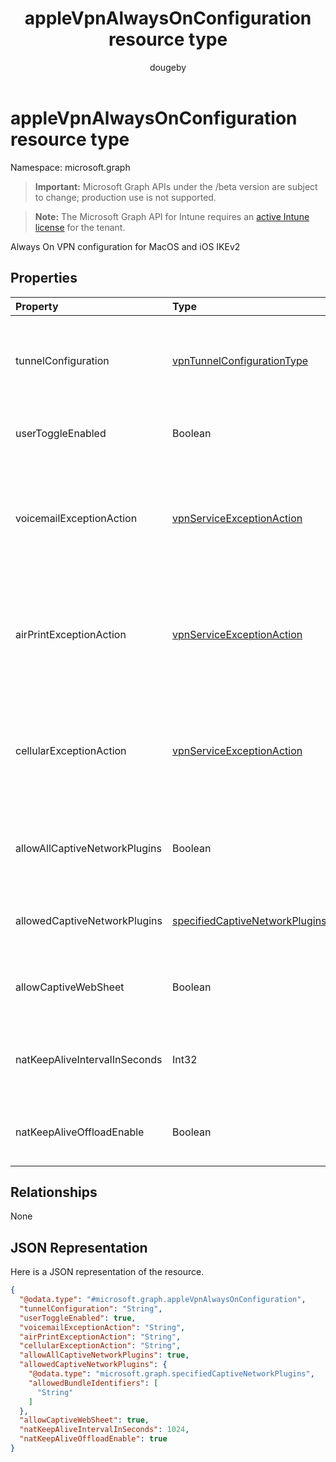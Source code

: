 ﻿---
title: "appleVpnAlwaysOnConfiguration resource type"
description: "Always On VPN configuration for MacOS and iOS IKEv2"
author: "dougeby"
localization_priority: Normal
ms.prod: "intune"
doc_type: resourcePageType
---

# appleVpnAlwaysOnConfiguration resource type

Namespace: microsoft.graph

> **Important:** Microsoft Graph APIs under the /beta version are subject to change; production use is not supported.

> **Note:** The Microsoft Graph API for Intune requires an [active Intune license](https://go.microsoft.com/fwlink/?linkid=839381) for the tenant.

Always On VPN configuration for MacOS and iOS IKEv2

## Properties

| Property                      | Type                                                                                                 | Description                                                                                                                                                            |
| :---------------------------- | :--------------------------------------------------------------------------------------------------- | :--------------------------------------------------------------------------------------------------------------------------------------------------------------------- |
| tunnelConfiguration           | [vpnTunnelConfigurationType](../resources/intune-deviceconfig-vpntunnelconfigurationtype.md)         | Determines what connections the specific tunnel configuration applies to. Possible values are: `wifiAndCellular`, `cellular`, `wifi`.                                  |
| userToggleEnabled             | Boolean                                                                                              | Allow the user to toggle the VPN configuration using the UI                                                                                                            |
| voicemailExceptionAction      | [vpnServiceExceptionAction](../resources/intune-deviceconfig-vpnserviceexceptionaction.md)           | Determine whether voicemail service will be exempt from the always-on VPN connection. Possible values are: `forceTrafficViaVPN`, `allowTrafficOutside`, `dropTraffic`. |
| airPrintExceptionAction       | [vpnServiceExceptionAction](../resources/intune-deviceconfig-vpnserviceexceptionaction.md)           | Determine whether AirPrint service will be exempt from the always-on VPN connection. Possible values are: `forceTrafficViaVPN`, `allowTrafficOutside`, `dropTraffic`.  |
| cellularExceptionAction       | [vpnServiceExceptionAction](../resources/intune-deviceconfig-vpnserviceexceptionaction.md)           | Determine whether Cellular service will be exempt from the always-on VPN connection. Possible values are: `forceTrafficViaVPN`, `allowTrafficOutside`, `dropTraffic`.  |
| allowAllCaptiveNetworkPlugins | Boolean                                                                                              | Specifies whether traffic from all captive network plugins should be allowed outside the vpn                                                                           |
| allowedCaptiveNetworkPlugins  | [specifiedCaptiveNetworkPlugins](../resources/intune-deviceconfig-specifiedcaptivenetworkplugins.md) | Determines whether all, some, or no non-native captive networking apps are allowed                                                                                     |
| allowCaptiveWebSheet          | Boolean                                                                                              | Determines whether traffic from the Websheet app is allowed outside of the VPN                                                                                         |
| natKeepAliveIntervalInSeconds | Int32                                                                                                | Specifies how often in seconds to send a network address translation keepalive package through the VPN                                                                 |
| natKeepAliveOffloadEnable     | Boolean                                                                                              | Enable hardware offloading of NAT keepalive signals when the device is asleep                                                                                          |

## Relationships

None

## JSON Representation

Here is a JSON representation of the resource.

<!-- {
  "blockType": "resource",
  "@odata.type": "microsoft.graph.appleVpnAlwaysOnConfiguration"
}
-->

```json
{
  "@odata.type": "#microsoft.graph.appleVpnAlwaysOnConfiguration",
  "tunnelConfiguration": "String",
  "userToggleEnabled": true,
  "voicemailExceptionAction": "String",
  "airPrintExceptionAction": "String",
  "cellularExceptionAction": "String",
  "allowAllCaptiveNetworkPlugins": true,
  "allowedCaptiveNetworkPlugins": {
    "@odata.type": "microsoft.graph.specifiedCaptiveNetworkPlugins",
    "allowedBundleIdentifiers": [
      "String"
    ]
  },
  "allowCaptiveWebSheet": true,
  "natKeepAliveIntervalInSeconds": 1024,
  "natKeepAliveOffloadEnable": true
}
```
